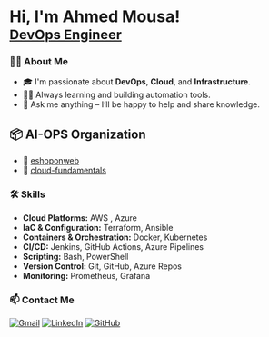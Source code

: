 <h1>Hi, I'm Ahmed Mousa! <br><small><a href="#">DevOps Engineer</a></small></h1>


### 👨‍💻 About Me

- 🎓 I'm passionate about **DevOps**, **Cloud**, and **Infrastructure**.  
- 🏃‍♂️ Always learning and building automation tools.  
- 💬 Ask me anything – I’ll be happy to help and share knowledge.  


## 📦 **AI-OPS Organization**  
- 🧾 [eshoponweb](https://github.com/Eng-AhmedMousa/eshoponweb)
- 🧠 [cloud-fundamentals](https://github.com/Eng-AhmedMousa/cloud-fundamentals)


### 🛠️ Skills

-  **Cloud Platforms:** AWS , Azure
-  **IaC & Configuration:**  Terraform, Ansible
-  **Containers & Orchestration:**  Docker, Kubernetes
-  **CI/CD:** Jenkins, GitHub Actions, Azure Pipelines
-  **Scripting:** Bash, PowerShell
-  **Version Control:** Git, GitHub, Azure Repos
-  **Monitoring:** Prometheus, Grafana

### 📫 Contact Me

[![Gmail](https://img.shields.io/badge/Gmail-white?style=flat&logo=gmail&logoColor=red)](mailto:eng.ahmedhmousa@gmail.com)
[![LinkedIn](https://img.shields.io/badge/LinkedIn-white?style=flat&logo=linkedin&logoColor=blue)](https://www.linkedin.com/in/devopsahmed)
[![GitHub](https://img.shields.io/badge/GitHub-white?style=flat&logo=github&logoColor=black)](https://github.com/Eng-AhmedMousa)


